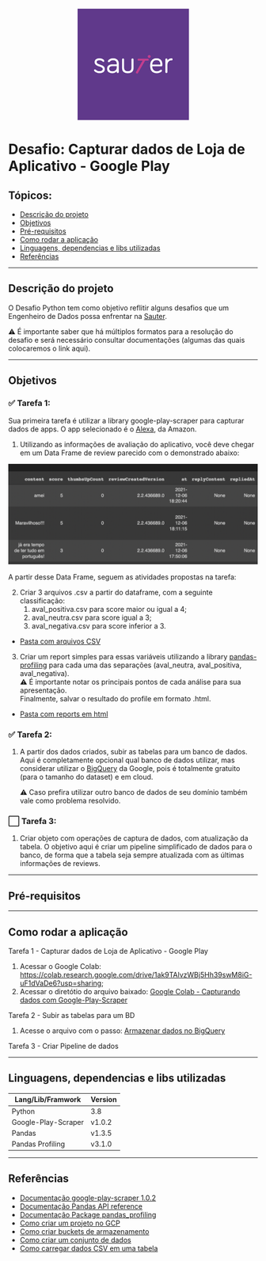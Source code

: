 
<center>

![Logo Sauter](https://raw.githubusercontent.com/cicerooficial/desafio-case-python-sauter/main/img/logo_sauter.png)

</center>

# Desafio: Capturar dados de Loja de Aplicativo - Google Play

## Tópicos:
- [Descrição do projeto](#descrição-do-projeto)
- [Objetivos](#objetivos)
- [Pré-requisitos](#pré-requisitos)
- [Como rodar a aplicação](#como-rodar-a-aplicação)
- [Linguagens, dependencias e libs utilizadas](#linguagens-dependencias-e-libs-utilizadas)
- [Referências](#referências)

------

## Descrição do projeto
O Desafio Python tem como objetivo reflitir alguns desafios que um Engenheiro de Dados possa enfrentar na [Sauter](https://sauter.digital/).

⚠ É importante saber que há múltiplos formatos para a resolução do desafio e será necessário consultar documentações (algumas das quais colocaremos o link aqui).

------

## Objetivos

### ✅ Tarefa 1: 
Sua primeira tarefa é utilizar a library google-play-scraper para capturar dados de apps.
O app selecionado é o [Alexa](https://play.google.com/store/apps/details?id=com.amazon.dee.app), da Amazon.

1. Utilizando as informações de avaliação do aplicativo, você deve chegar em um Data Frame de review parecido com o demonstrado abaixo:

![DataFrame_Example](https://raw.githubusercontent.com/cicerooficial/desafio-case-python-sauter/main/img/df_example.png)

A partir desse Data Frame, seguem as atividades propostas na tarefa:

2.  Criar 3 arquivos .csv a partir do dataframe, com a seguinte classificação:
    1. aval_positiva.csv para score maior ou igual a 4; 
    2. aval_neutra.csv para score igual a 3;
    3. aval_negativa.csv para score inferior a 3.
- [Pasta com arquivos CSV](https://github.com/cicerooficial/desafio-case-python-sauter/tree/main/csv)

3.  Criar um report simples para essas variáveis utilizando a library [pandas-profiling](https://pandas-profiling.github.io/pandas-profiling/docs/master/index.html) para cada uma das separações (aval_neutra, aval_positiva, aval_negativa). </br>
⚠ É importante notar os principais pontos de cada análise para sua apresentação.</br>
Finalmente, salvar o resultado do profile em formato .html.
- [Pasta com reports em html](https://github.com/cicerooficial/desafio-case-python-sauter/tree/main/reports)

### ✅ Tarefa 2: 
1. A partir dos dados criados, subir as tabelas para um banco de dados.
 Aqui é completamente opcional qual banco de dados utilizar, mas considerar utilizar o [BigQuery](https://cloud.google.com/bigquery/docs/tables) da Google, pois é totalmente gratuito (para o tamanho do dataset) e em cloud.

    ⚠ Caso prefira utilizar outro banco de dados de seu domínio também vale como problema resolvido.

### ⬜ Tarefa 3: 
1. Criar objeto com operações de captura de dados, com atualização da tabela. O objetivo aqui é criar um pipeline simplificado de dados para o banco, de forma que a tabela seja sempre atualizada com as últimas informações de reviews.

------

## Pré-requisitos


------

## Como rodar a aplicação

Tarefa 1 - Capturar dados de Loja de Aplicativo - Google Play
1. Acessar o Google Colab: https://colab.research.google.com/drive/1ak9TAlvzWBj5Hh39swM8iG-uF1dVaDe6?usp=sharing;
2. Acessar o diretótio do arquivo baixado: 
[Google Colab - Capturando dados com Google-Play-Scraper](https://github.com/cicerooficial/desafio-case-python-sauter/blob/main/google_play_scraper_alexa.ipynb)

Tarefa 2 - Subir as tabelas para um BD
1. Acesse o arquivo com o passo: [Armazenar dados no BigQuery](https://github.com/cicerooficial/desafio-case-python-sauter/blob/main/Armazenar_dados_no_BigQuery.md)

Tarefa 3 - Criar Pipeline de dados

------

## Linguagens, dependencias e libs utilizadas

|Lang/Lib/Framwork    |Version          |
|---------------------|---------        |
|Python               |3.8              |
|Google-Play-Scraper  |v1.0.2           |
|Pandas               |v1.3.5           |
|Pandas Profiling     |v3.1.0           |

------
## Referências

- [Documentação google-play-scraper 1.0.2](https://pypi.org/project/google-play-scraper/)
- [Documentação Pandas API reference](https://pandas.pydata.org/docs/reference/)
- [Documentação Package pandas_profiling](https://pandas-profiling.github.io/pandas-profiling/docs/master/index.html)
- [Como criar um projeto no GCP](https://cloud.google.com/resource-manager/docs/creating-managing-projects?hl=pt-br&visit_id=637763797785493881-2801279509&rd=1#creating_a_project)
- [Como criar buckets de armazenamento](https://cloud.google.com/storage/docs/creating-buckets#storage-create-bucket-gsutil)
- [Como criar um conjunto de dados](https://cloud.google.com/bigquery/docs/datasets#create-dataset)
- [Como carregar dados CSV em uma tabela](https://cloud.google.com/bigquery/docs/loading-data-cloud-storage-csv#loading_csv_data_into_a_table)